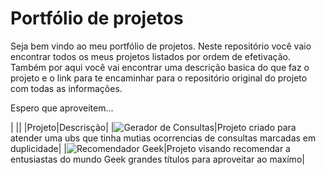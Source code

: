 # Portfólio de projetos  
Seja bem vindo ao meu portfólio de projetos.
Neste repositório você vaio encontrar todos os meus projetos listados por ordem de efetivação.
Também por aqui você vai encontrar uma descrição basica do que faz o projeto e o link para te encaminhar para o repositório original do projeto com todas as informações.  

Espero que aproveitem...

| ||
|Projeto|Descrisção|
|![Gerador de Consultas](https://github.com/bruunovsanttos/Gerador-de-Consultas)|Projeto criado para atender uma ubs que tinha mutias ocorrencias de consultas marcadas em duplicidade|
|![Recomendador Geek](https://github.com/bruunovsanttos/Recomendador)|Projeto visando recomendar a entusiastas do mundo Geek grandes títulos para aproveitar ao maxímo|

